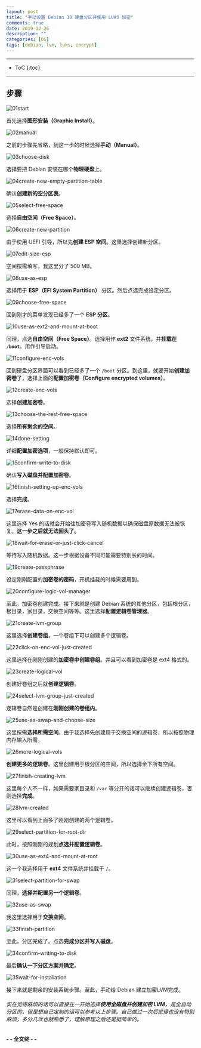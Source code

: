 ```yaml
---
layout: post
title: "手动设置 Debian 10 硬盘分区并使用 LUKS 加密"
comments: true
date: 2019-12-26
description: ""
categories: [OS]
tags: [debian, lvm, luks, encrypt]
---
```


---
* ToC
{:toc}
---

## 步骤

![01start](https://github.com/m0len/m0len.github.io/raw/master/img/01start.png)

首先选择**图形安装（Graphic Install）**。

![02manual](https://github.com/m0len/m0len.github.io/raw/master/img/02manual.png)

之前的步骤先省略，到这一步的时候选择**手动（Manual）**。

![03choose-disk](https://github.com/m0len/m0len.github.io/raw/master/img/03choose-disk.png)

选择要把 Debian 安装在哪个**物理硬盘**上。

![04create-new-empty-partition-table](https://github.com/m0len/m0len.github.io/raw/master/img/04create-new-empty-partition-table.png)

确认**创建新的空分区表**。

![05select-free-space](https://github.com/m0len/m0len.github.io/raw/master/img/05select-free-space.png)

选择**自由空间（Free Space）**。

![06create-new-partition](https://github.com/m0len/m0len.github.io/raw/master/img/06create-new-partition.png)

由于使用 UEFI 引导，所以先**创建 ESP 空间**。这里选择创建新分区。

![07edit-size-esp](https://github.com/m0len/m0len.github.io/raw/master/img/07edit-size-esp.png)

空间按需填写，我这里分了 500 MB。

![08use-as-esp](https://github.com/m0len/m0len.github.io/raw/master/img/08use-as-esp.png)

选择用于 **ESP（EFI System Partition）** 分区。然后点选完成设定分区。

![09choose-free-space](https://github.com/m0len/m0len.github.io/raw/master/img/09choose-free-space.png)

回到刚才的菜单发现已经多了一个 **ESP 分区**。

![10use-as-ext2-and-mount-at-boot](https://github.com/m0len/m0len.github.io/raw/master/img/10use-as-ext2-and-mount-at-boot.png)

同理，点选**自由空间（Free Space）**。选择用作 **ext2** 文件系统，并**挂载在 `/boot`**。用作引导启动。

![11configure-enc-vols](https://github.com/m0len/m0len.github.io/raw/master/img/11configure-enc-vols.png)

回到硬盘分区界面可以看到已经多了一个 `/boot` 分区。到这里，就要开始**创建加密卷**了，选择上面的**配置加密卷（Configure encrypted volumes）**。

![12create-enc-vols](https://github.com/m0len/m0len.github.io/raw/master/img/12create-enc-vols.png)

选择**创建加密卷**。

![13choose-the-rest-free-space](https://github.com/m0len/m0len.github.io/raw/master/img/13choose-the-rest-free-space.png)

选择**所有剩余的空间**。

![14done-setting](https://github.com/m0len/m0len.github.io/raw/master/img/14done-setting.png)

详细**配置加密选项**，一般保持默认即可。

![15confirm-write-to-disk](https://github.com/m0len/m0len.github.io/raw/master/img/15confirm-write-to-disk.png)

确认**写入磁盘并配置加密卷**。

![16finish-setting-up-enc-vols](https://github.com/m0len/m0len.github.io/raw/master/img/16finish-setting-up-enc-vols.png)

选择**完成**。

![17erase-data-on-enc-vol](https://github.com/m0len/m0len.github.io/raw/master/img/17erase-data-on-enc-vol.png)

这里选择 Yes 的话就会开始往加密卷写入随机数据以确保磁盘原数据无法被恢复。**这一步之后就无法回头了。**

![18wait-for-erase-or-just-click-cancel](https://github.com/m0len/m0len.github.io/raw/master/img/18wait-for-erase-or-just-click-cancel.png)

等待写入随机数据。这一步根据设备不同可能需要特别长的时间。

![19create-passphrase](https://github.com/m0len/m0len.github.io/raw/master/img/19create-passphrase.png)

设定刚刚配置的**加密卷的密码**，开机挂载的时候需要用到。

![20configure-logic-vol-manager](https://github.com/m0len/m0len.github.io/raw/master/img/20configure-logic-vol-manager.png)

至此，加密卷创建完成。接下来就是创建 Debian 系统的其他分区，包括根分区，根目录，家目录，交换空间等等。这里选择**配置逻辑卷管理器**。

![21create-lvm-group](https://github.com/m0len/m0len.github.io/raw/master/img/21create-lvm-group.png)

这里选择**创建卷组**，一个卷组下可以创建多个逻辑卷。

![22click-on-enc-vol-just-created](https://github.com/m0len/m0len.github.io/raw/master/img/22click-on-enc-vol-just-created.png)

这里选择在刚刚创建的**加密卷中创建卷组**。并且可以看到加密卷是 ext4 格式的。

![23create-logical-vol](https://github.com/m0len/m0len.github.io/raw/master/img/23create-logical-vol.png)

创建好卷组之后就**创建逻辑卷**。

![24select-lvm-group-just-created](https://github.com/m0len/m0len.github.io/raw/master/img/24select-lvm-group-just-created.png)

逻辑卷自然是创建在**刚刚创建的卷组内**。

![25use-as-swap-and-choose-size](https://github.com/m0len/m0len.github.io/raw/master/img/25use-as-swap-and-choose-size.png)

这里按需**选择所需空间**。由于我选择先创建用于交换空间的逻辑卷，所以按照物理内存输入所需。

![26more-logical-vols](https://github.com/m0len/m0len.github.io/raw/master/img/26more-logical-vols.png)

**创建更多的逻辑卷**。这里创建用于根分区的空间，所以选择余下所有空间。

![27finish-creating-lvm](https://github.com/m0len/m0len.github.io/raw/master/img/27finish-creating-lvm.png)

这里每个人不一样，如果需要家目录和 `/var` 等分开的话可以继续创建逻辑卷，否则选择**完成**。

![28lvm-created](https://github.com/m0len/m0len.github.io/raw/master/img/28lvm-created.png)

这里可以看到上面多了刚刚创建的两个逻辑卷。

![29select-partition-for-root-dir](https://github.com/m0len/m0len.github.io/raw/master/img/29select-partition-for-root-dir.png)

此时，按照刚刚的规划**点选并配置逻辑卷**。

![30use-as-ext4-and-mount-at-root](https://github.com/m0len/m0len.github.io/raw/master/img/30use-as-ext4-and-mount-at-root.png)

这一个我选择用于 **ext4** 文件系统并挂载于 `/`。

![31select-partition-for-swap](https://github.com/m0len/m0len.github.io/raw/master/img/31select-partition-for-swap.png)

同理，**选择并配置另一个逻辑卷**。

![32use-as-swap](https://github.com/m0len/m0len.github.io/raw/master/img/32use-as-swap.png)

我这里选择用于**交换空间**。

![33finish-partition](https://github.com/m0len/m0len.github.io/raw/master/img/33finish-partition.png)

至此，分区完成了。点选**完成分区并写入磁盘**。

![34confirm-writing-to-disk](https://github.com/m0len/m0len.github.io/raw/master/img/34confirm-writing-to-disk.png)

最后**确认一下分区方案并确定**。

![35wait-for-installation](https://github.com/m0len/m0len.github.io/raw/master/img/35wait-for-installation.png)

接下来就是剩余的安装系统步骤。至此，手动给 Debian 建立加密LVM完成。

###### 实在觉得麻烦的话可以直接在一开始选择**使用全磁盘并创建加密 LVM**，是全自动分区的，但是想自己定制的话可以参考以上步骤。自己做过一次后觉得也没有特别麻烦，多分几次也就熟悉了，理解原理之后还是挺简单的。

**- - 全文终 - -**
